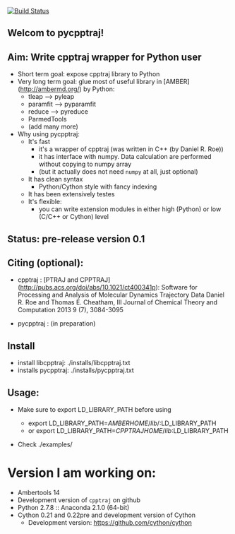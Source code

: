 [![Build Status](https://travis-ci.org/hainm/pycpptraj.svg?branch=master)](https://travis-ci.org/hainm/pycpptraj)

Welcom to pycpptraj!
-------------------


Aim: Write cpptraj wrapper for Python user
-----------------------------------------
- Short term goal: expose cpptraj library to Python
- Very long term goal: glue most of useful library in [AMBER] (http://ambermd.org/) by Python: 
    * tleap --> pyleap
    * paramfit --> pyparamfit
    * reduce --> pyreduce 
    * ParmedTools
    * (add many more)
- Why using pycpptraj:
    * It's fast
        * it's a wrapper of cpptraj (was written in C++ (by Daniel R. Roe))
        * it has interface with numpy. Data calculation are performed without copying to numpy array
        * (but it actually does not need `numpy` at all, just optional)
    * It has clean syntax
        * Python/Cython style with fancy indexing 
    * It has been extensively testes
    * It's flexible: 
        * you can write extension modules in either high (Python) or low (C/C++ or Cython) level

Status: pre-release version 0.1
------------------------------

Citing (optional):
-----------------
- cpptraj : [PTRAJ and CPPTRAJ] (http://pubs.acs.org/doi/abs/10.1021/ct400341p): Software for Processing and Analysis of Molecular Dynamics Trajectory Data
Daniel R. Roe and Thomas E. Cheatham, III
Journal of Chemical Theory and Computation 2013 9 (7), 3084-3095 

- pycpptraj : (in preparation)

Install
-------
- install libcpptraj:
    ./installs/libcpptraj.txt 
- installs pycpptraj:
    ./installs/pycpptraj.txt

Usage: 
-----
- Make sure to export LD_LIBRARY_PATH before using
    + export LD_LIBRARY_PATH=$AMBERHOME/lib/:$LD_LIBRARY_PATH
    + or export LD_LIBRARY_PATH=$CPPTRAJHOME/lib:$LD_LIBRARY_PATH

- Check ./examples/

Version I am working on:
====================
* Ambertools 14
* Development version of `cpptraj` on github
* Python 2.7.8 :: Anaconda 2.1.0 (64-bit)
* Cython 0.21 and 0.22pre and development version of Cython
    * Development version: https://github.com/cython/cython
